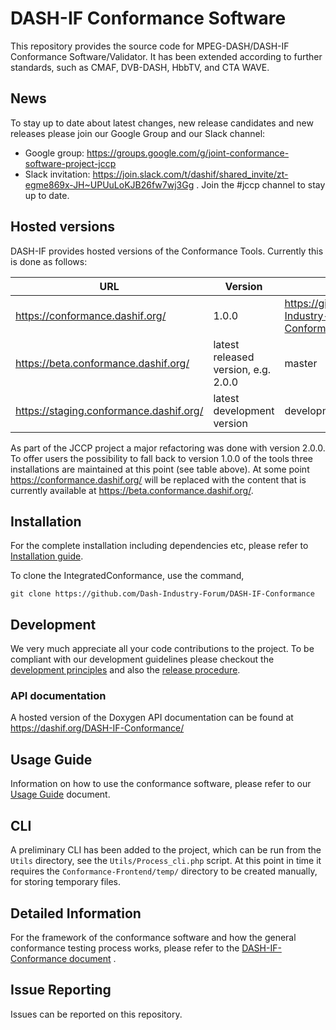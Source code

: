 # DASH-IF Conformance Software

This repository provides the source code for MPEG-DASH/DASH-IF Conformance Software/Validator. It has been extended
according to further standards, such as CMAF, DVB-DASH, HbbTV, and CTA WAVE.

## News

To stay up to date about latest changes, new release candidates and new releases please join our Google Group and our
Slack channel:

* Google group: https://groups.google.com/g/joint-conformance-software-project-jccp
* Slack invitation: https://join.slack.com/t/dashif/shared_invite/zt-egme869x-JH~UPUuLoKJB26fw7wj3Gg . Join the #jccp
  channel to stay up to date.

## Hosted versions

DASH-IF provides hosted versions of the Conformance Tools. Currently this is done as follows:

|URL| Version                             |Branch|
|---|-------------------------------------|---|
|https://conformance.dashif.org/| 1.0.0                               |https://github.com/Dash-Industry-Forum/DASH-IF-Conformance/releases/tag/v1.0.0|
|https://beta.conformance.dashif.org/| latest released version, e.g. 2.0.0 |master|
|https://staging.conformance.dashif.org/| latest development version          |development|

As part of the JCCP project a major refactoring was done with version 2.0.0. To
offer users the possibility to fall back to version 1.0.0 of the tools three installations are maintained at this point (see table
above). At some point https://conformance.dashif.org/ will be replaced with the content that is currently available
at https://beta.conformance.dashif.org/.

## Installation

For the complete installation including dependencies etc, please refer
to [Installation guide]( https://github.com/Dash-Industry-Forum/DASH-IF-Conformance/wiki/Installation--guide).

To clone the IntegratedConformance, use the command,

`git clone https://github.com/Dash-Industry-Forum/DASH-IF-Conformance`

## Development

We very much appreciate all your code contributions to the project. To be compliant with our development guidelines
please checkout
the [development principles](https://github.com/Dash-Industry-Forum/DASH-IF-Conformance/wiki/Development-principles) and
also the [release procedure](https://github.com/Dash-Industry-Forum/DASH-IF-Conformance/wiki/Release-Procedure).

### API documentation

A hosted version of the Doxygen API documentation can be found at https://dashif.org/DASH-IF-Conformance/

## Usage Guide

Information on how to use the conformance software, please refer to
our [Usage Guide](https://github.com/Dash-Industry-Forum/DASH-IF-Conformance/wiki/Usage-guide) document.

## CLI

A preliminary CLI has been added to the project, which can be run from the `Utils` directory, see
the `Utils/Process_cli.php` script. At this point in time it requires the `Conformance-Frontend/temp/` directory to be
created manually, for storing temporary files.

## Detailed Information

For the framework of the conformance software and how the general conformance testing process works, please refer to
the [DASH-IF-Conformance document](https://github.com/Dash-Industry-Forum/DASH-IF-Conformance/blob/master/Doc/Conformance%20Software.pdf)
.

## Issue Reporting

Issues can be reported on this repository. 

